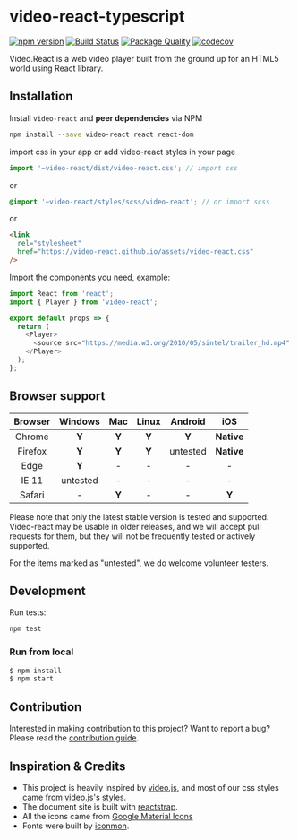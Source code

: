 # video-react-typescript


[![npm version](https://badge.fury.io/js/video-react.svg)](https://badge.fury.io/js/video-react) [![Build Status](https://travis-ci.org/video-react/video-react.svg?branch=master)](https://travis-ci.org/video-react/video-react) [![Package Quality](http://npm.packagequality.com/shield/video-react.svg)](http://packagequality.com/#?package=video-react)
[![codecov](https://codecov.io/gh/video-react/video-react/branch/master/graph/badge.svg)](https://codecov.io/gh/video-react/video-react)

Video.React is a web video player built from the ground up for an HTML5 world using React library.

## Installation

Install `video-react` and **peer dependencies** via NPM

```sh
npm install --save video-react react react-dom
```

import css in your app or add video-react styles in your page

```jsx
import '~video-react/dist/video-react.css'; // import css
```

or

```scss
@import '~video-react/styles/scss/video-react'; // or import scss
```

or

```html
<link
  rel="stylesheet"
  href="https://video-react.github.io/assets/video-react.css"
/>
```

Import the components you need, example:

```js
import React from 'react';
import { Player } from 'video-react';

export default props => {
  return (
    <Player>
      <source src="https://media.w3.org/2010/05/sintel/trailer_hd.mp4" />
    </Player>
  );
};
```

## Browser support

| Browser | Windows  |  Mac  | Linux | Android  |    iOS     |
| :-----: | :------: | :---: | :---: | :------: | :--------: |
| Chrome  |  **Y**   | **Y** | **Y** |  **Y**   | **Native** |
| Firefox |  **Y**   | **Y** | **Y** | untested | **Native** |
|  Edge   |  **Y**   |   -   |   -   |    -     |     -      |
|  IE 11  | untested |   -   |   -   |    -     |     -      |
| Safari  |    -     | **Y** |   -   |    -     |   **Y**    |

Please note that only the latest stable version is tested and supported. Video-react may be usable in older releases, and we will accept pull requests for them, but they will not be frequently tested or actively supported.

For the items marked as "untested", we do welcome volunteer testers.

## Development

Run tests:

```sh
npm test
```

### Run from local

```bash
$ npm install
$ npm start
```

## Contribution

Interested in making contribution to this project? Want to report a bug? Please read the [contribution guide](./CONTRIBUTION.md).

## Inspiration & Credits

- This project is heavily inspired by [video.js](http://www.videojs.com), and most of our css styles came from [video.js's styles](https://github.com/videojs/video.js/tree/master/src/css).
- The document site is built with [reactstrap](https://github.com/reactstrap/reactstrap).
- All the icons came from [Google Material Icons](https://material.io/icons/)
- Fonts were built by [iconmon](https://icomoon.io/).
